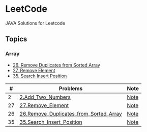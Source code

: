 # LeetCode
JAVA Solutions for Leetcode

[//]: # (> [中文版]&#40;/README.md&#41;)

## Topics

### Array

- [26. Remove Duplicates from Sorted Array](Array/026.Remove-Duplicates-from-Sorted-Array.java)
- [27. Remove Element](Array/027.Remove-Element.java)
- [35. Search Insert Position]()

| \# | Problems                                                                | Note                                                 |
|----|-------------------------------------------------------------------------|------------------------------------------------------|
|2|[2.Add_Two_Numbers](solution/2.Add_Two_Numbers/CH_2.Add_Two_Numbers.java)|[Note](solution/2.Add_Two_Numbers/CH_2.Add_Two_Numbers.java)|
|27|[27.Remove_Element](solution/27.Remove_Element/CH_27.Remove_Element.java)|[Note](solution/27.Remove_Element/CH_27.Remove_Element.java)|
|26|[26.Remove_Duplicates_from_Sorted_Array](solution/26.Remove_Duplicates_from_Sorted_Array/CH_26.Remove_Duplicates_from_Sorted_Array.java)|[Note](solution/26.Remove_Duplicates_from_Sorted_Array/CH_26.Remove_Duplicates_from_Sorted_Array.java)|
|35|[35.Search_Insert_Position](solution/35.Search_Insert_Position/CH_35.Search_Insert_Position.java)|[Note](solution/35.Search_Insert_Position/CH_35.Search_Insert_Position.java)|
